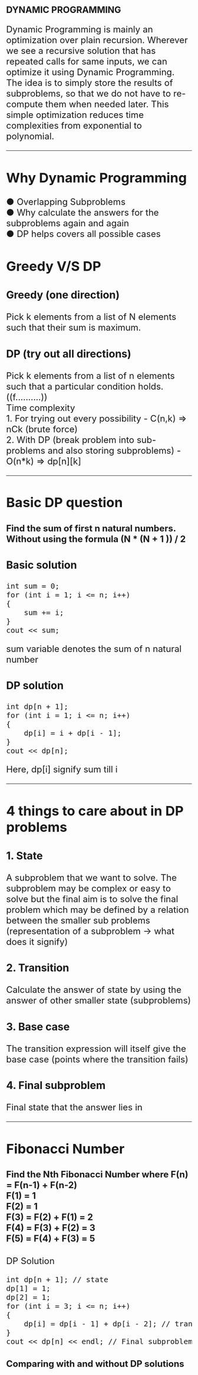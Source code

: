 
<div align = "left">

<h1 align="left"> <font size="5"> <b> DYNAMIC PROGRAMMING </b></h1>

<p>Dynamic Programming is mainly an optimization over plain recursion. Wherever we see a recursive solution that has repeated calls for same inputs, we can optimize it using Dynamic Programming. The idea is to simply store the results of subproblems, so that we do not have to re-compute them when needed later. This simple optimization reduces time complexities from exponential to polynomial.</p>

 ---


<div align="left">
<h2>Why Dynamic Programming</h2>
● Overlapping Subproblems <br>
● Why calculate the answers for the subproblems again and again<br>
● DP helps covers all possible cases<br>
</div>
 
<h2>Greedy V/S DP</h2>
<h3>Greedy (one direction) </h3>
<p>Pick k elements from a list of N elements such that their sum is maximum.</p>

<h3> DP (try out all directions) </h3>
<p>Pick k elements from a list of n elements such that a particular condition holds. ((f..........))<br>
Time complexity<br>
1. For trying out every possibility - C(n,k) => nCk  (brute force)<br>
2. With DP (break problem into sub-problems and also storing subproblems)  - O(n*k) => dp[n][k]</p>
 
 ---
 
<h2>Basic DP question</h2>
<h4>Find the sum of first n natural numbers. Without using the formula (N * (N + 1 )) / 2</h4>
<h3>Basic solution</h3>
<pre>
int sum = 0;
for (int i = 1; i <= n; i++)
{
    sum += i;
}
cout << sum;
</pre>
<p>sum variable denotes the sum of n natural number</p>

<h3>DP solution</h3>
<pre>
int dp[n + 1];
for (int i = 1; i <= n; i++)
{
    dp[i] = i + dp[i - 1];
}
cout << dp[n];
</pre>
<p>Here, dp[i] signify sum till i </p>
</div>

 ---
 
<h2>4 things to care about in DP problems</h2>

<h3>1. State</h3>
<p>A subproblem that we want to solve. The subproblem may be complex or easy to solve but the final aim is to solve the final problem which may be defined by a relation between the smaller sub problems
(representation of a subproblem -> what does it signify)</p>

<h3>2. Transition</h3>
<p>Calculate the answer of state by using the answer of other smaller state (subproblems) </p>

<h3>3. Base case</h3> 
<p>The transition expression will itself give the base case (points where the transition fails)</p>

<h3>4. Final subproblem</h3> 
<p>Final state that the answer lies in</p>

---

<h2>Fibonacci Number</h2>
<h4>Find the Nth Fibonacci Number where F(n) = F(n-1) + F(n-2)<br>
F(1) = 1<br>
F(2) = 1<br>
F(3) = F(2) + F(1) = 2<br>
F(4) = F(3) + F(2) = 3<br>
F(5) = F(4) + F(3) = 5<br>
</h4>
<p>DP Solution</p>
<pre>
int dp[n + 1]; // state
dp[1] = 1;
dp[2] = 1;
for (int i = 3; i <= n; i++)
{
    dp[i] = dp[i - 1] + dp[i - 2]; // transition
}
cout << dp[n] << endl; // Final subproblem
</pre>

<h4>Comparing with and without DP solutions</h4>
